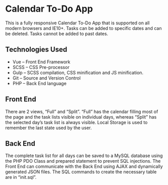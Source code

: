 # Calendar To-Do App

This is a fully responsive Calendar To-Do App that is supported on all modern browsers and IE10+. Tasks can be added to specific dates and can be deleted. Tasks cannot be added to past dates.

## Technologies Used

* Vue – Front End Framework
* SCSS – CSS Pre-processor
* Gulp – SCSS compilation, CSS minification and JS minification.
* Git – Source and Version Control
* PHP – Back End language

## Front End

There are 2 views, “Full” and “Split”. “Full” has the calendar filling most of the page and the task lists visible on individual days, whereas “Split” has the selected day’s task list is always visible. Local Storage is used to remember the last state used by the user.

## Back End

The complete task list for all days can be saved to a MySQL database using the PHP PDO Class and prepared statement to prevent SQL injections. The Front End can communicate with the Back End using AJAX and dynamically generated JSON files.
The SQL commands to create the necessary table are in “init.sql”.
